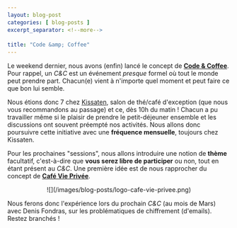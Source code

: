 ```yaml
---
layout: blog-post
categories: [ blog-posts ]
excerpt_separator: <!--more-->

title: "Code &amp; Coffee"
---
```


Le weekend dernier, nous avons (enfin) lancé le concept de [**Code &
Coffee**](/code-and-coffee.html).  Pour rappel, un _C&C_ est un événement
_presque_ formel où tout le monde peut prendre part. Chacun(e) vient à
n'importe quel moment et peut faire ce que bon lui semble.

Nous étions donc 7 chez [Kissaten](http://www.kissaten.fr/), salon de thé/café
d'exception (que nous vous recommandons au passage) et ce, dès 10h du matin !
Chacun a pu travailler même si le plaisir de prendre le petit-déjeuner ensemble
et les discussions ont souvent préempté nos activités. Nous allons donc
poursuivre cette initiative avec une **fréquence mensuelle**, toujours chez
Kissaten.

Pour les prochaines "sessions", nous allons introduire une notion de **thème**
facultatif, c'est-à-dire que **vous serez libre de participer** ou non, tout en
étant présent au _C&C_. Une première idée est de nous rapprocher du concept de
[**Café Vie Privée**](http://genma.free.fr/?Faites-aussi-des-Cafes-vie-privee).

<center>
![](/images/blog-posts/logo-cafe-vie-privee.png)
</center>

Nous ferons donc l'expérience lors du prochain _C&C_ (au mois de Mars) avec
Denis Fondras, sur les problématiques de chiffrement (d'emails). Restez
branchés !
